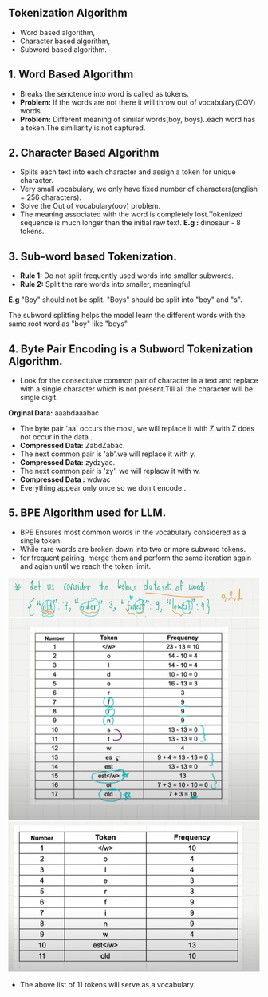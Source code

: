 ## Tokenization Algorithm

- Word based algorithm,
- Character based algorithm,
- Subword based algorithm.

## 1. Word Based Algorithm

- Breaks the senctence into word is called as tokens.
- **Problem:** If the words are not there it will throw out of vocabulary(OOV) words.
- **Problem:** Different meaning of similar words(boy, boys)..each word has a token.The similiarity is not captured.

## 2. Character Based Algorithm

- Splits each text into each character and assign a token for unique character.
- Very small vocabulary, we only have fixed number of characters(english = 256 characters).
- Solve the Out of vocabulary(oov) problem.
- The meaning associated with the word is completely lost.Tokenized sequence is much longer than the initial raw text.
**E.g :** dinosaur - 8 tokens..

## 3. Sub-word based Tokenization.

- **Rule 1:** Do not split frequently used words into smaller subwords.
- **Rule 2:** Split the rare words into smaller, meaningful.

**E.g** 
"Boy" should not be split.
"Boys" should be split into "boy" and "s".

The subword splitting helps the model learn the different words with the same root word as "boy" like "boys"

## 4. Byte Pair Encoding is a Subword Tokenization Algorithm.

- Look for the consectuive common pair of character in a text and replace with a single character which is not present.Till all the character will be single digit.

**Orginal Data:** aaabdaaabac
- The byte pair 'aa' occurs the most, we will replace it with Z.with Z does not occur in the data..
- **Compressed Data:** ZabdZabac.
- The next common pair is 'ab'.we will replace it with y.
- **Compressed Data:** zydzyac.
- The next common pair is 'zy'. we will replacw it with w.
- **Compressed Data :** wdwac
- Everything appear only once.so we don't encode..

## 5. BPE Algorithm used for LLM.

- BPE Ensures most common words in the vocabulary considered as a single token.
- While rare words are broken down into two or more subword tokens.
- for frequent pairing, merge them and perform the same iteration again and agian until we reach the token limit.

![alt text](../Images/bpe.png)
![alt text](../Images/bpeOutput.png)
![alt text](../Images/finalOutput.png)

- The above list of 11 tokens will serve as a vocabulary.